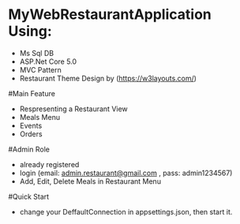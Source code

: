 # MyWebRestaurantApplication Using:
 - Ms Sql DB
 - ASP.Net Core 5.0
 - MVC Pattern
 - Restaurant Theme Design by (https://w3layouts.com/)
 
 #Main Feature
 - Respresenting a Restaurant View
 - Meals Menu
 - Events
 - Orders
 
 #Admin Role
 - already registered
 - login (email: admin.restaurant@gmail.com  , pass: admin1234567)
 - Add, Edit, Delete Meals in Restaurant Menu

 #Quick Start
 - change your DeffaultConnection in appsettings.json, then start it.
